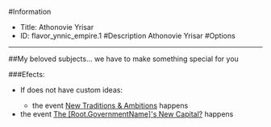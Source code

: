 #Information
 - Title: Athonovie Yrisar
 - ID: flavor_ynnic_empire.1
#Description
Athonovie Yrisar
#Options

___
##My beloved subjects… we have to make something special for you

###Efects:<ul><li>If does not have custom ideas:</li><ul><li>the event [New Traditions & Ambitions](../events/new_traditions_ambitions.md) happens</li></ul><li>the event [The [Root.GovernmentName]'s New Capital?](../events/the_root_governmentname_s_new_capital.md) happens</li></ul>
